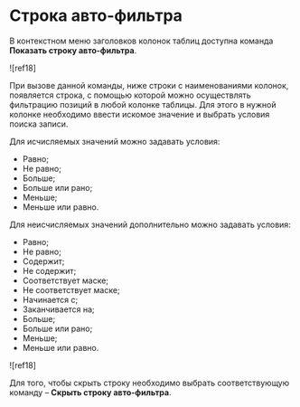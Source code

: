 # Строка авто-фильтра

В контекстном меню заголовков колонок таблиц доступна команда **Показать строку авто-фильтра**. 

![ref18]

При вызове данной команды, ниже строки с наименованиями колонок, появляется строка, с помощью которой можно осуществлять фильтрацию позиций в любой колонке таблицы. Для этого в нужной колонке необходимо ввести искомое значение и выбрать условия поиска записи. 

Для исчисляемых значений можно задавать условия:
- Равно;
- Не равно;
- Больше;
- Больше или рано;
- Меньше;
- Меньше или равно.

Для неисчисляемых значений дополнительно можно задавать условия:
- Равно;
- Не равно;
- Содержит;
- Не содержит;
- Соответствует маске;
- Не соответствует маске;
- Начинается с;
- Заканчивается на;
- Больше;
- Больше или рано;
- Меньше;
- Меньше или равно.

![ref18]

Для того, чтобы скрыть строку необходимо выбрать соответствующую команду – **Скрыть строку авто-фильтра**.
